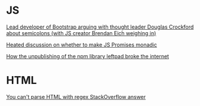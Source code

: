 # JS

[Lead developer of Bootstrap arguing with thought leader Douglas Crockford about semicolons (with JS creator Brendan Eich weighing in)](https://brendaneich.com/2012/04/the-infernal-semicolon/)

[Heated discussion on whether to make JS Promises monadic](https://github.com/promises-aplus/promises-spec/issues/94)

[How the unpublishing of the npm library leftpad broke the internet](https://qz.com/646467/how-one-programmer-broke-the-internet-by-deleting-a-tiny-piece-of-code/)

# HTML

[You can't parse HTML with regex StackOverflow answer](https://stackoverflow.com/a/1732454/14804050)
